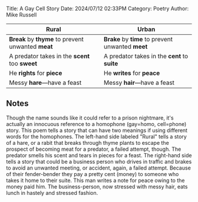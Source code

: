 Title: A Gay Cell Story
Date: 2024/07/12 02:33PM
Category: Poetry
Author: Mike Russell

| Rural                                               | Urban                                              |
| --------------------------------------------------- | -------------------------------------------------- |
| **Break** by **thyme** to prevent unwanted **meat** | **Brake** by **time** to prevent unwanted **meet** |
| A predator takes in the **scent** too **sweet**     | A predator takes in the **cent** to **suite**      |
| He **rights** for **piece**                         | He **writes** for **peace**                        |
| Messy **hare**—have a feast                         | Messy **hair**—have a feast                        |

## Notes

Though the name sounds like it could refer to a prison nightmare, it's actually an innocuous reference to a homophone (gay=homo, cell=phone) story. This poem tells a story that can have two meanings if using different words for the homophones. The left-hand side labeled "Rural" tells a story of a hare, or a rabit that breaks through thyme plants to escape the prospect of becoming meat for a predator, a failed attempt, though. The predator smells his scent and tears in pieces for a feast. The right-hand side tells a story that could be a business person who drives in traffic and brakes to avoid an unwanted meeting, or accident, again, a failed attempt. Because of their fender-bender they pay a pretty cent (money) to someone who takes it home to their suite. This man writes a note for peace owing to the money paid him. The business-person, now stressed with messy hair, eats lunch in hastely and stressed fashion.
